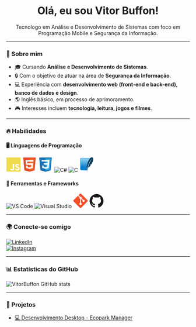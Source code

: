 <!-- Título -->
<h1 align="center">Olá, eu sou Vitor Buffon!</h1>

<!-- Apresentação -->
<p align="center">
  Tecnologo em Análise e Desenvolvimento de Sistemas com foco em Programação Mobile e Segurança da Informação.
</p>

---

### 🚀 Sobre mim  
- 🎓 Cursando **Análise e Desenvolvimento de Sistemas**.  
- 🔒 Com o objetivo de atuar na área de **Segurança da Informação**.  
- 💻 Experiência com **desenvolvimento web (front-end e back-end), banco de dados e design**.  
- 🌎 Inglês básico, em processo de aprimoramento.  
- 🎮 Interesses incluem **tecnologia, leitura, jogos e filmes**.  

---

### 🔥 Habilidades

#### 🖥️ **Linguagens de Programação**
<div>
  <img src="https://raw.githubusercontent.com/devicons/devicon/master/icons/javascript/javascript-plain.svg" alt="JavaScript" width="40" height="40"/>
  <img src="https://raw.githubusercontent.com/devicons/devicon/master/icons/html5/html5-original.svg" alt="HTML" width="40" height="40"/>
  <img src="https://raw.githubusercontent.com/devicons/devicon/master/icons/css3/css3-original.svg" alt="CSS" width="40" height="40"/>
  <img src="https://cdn.jsdelivr.net/gh/devicons/devicon/icons/csharp/csharp-original.svg" alt="C#" width="40" height="40"/>
  <img src="https://cdn.jsdelivr.net/gh/devicons/devicon/icons/c/c-original.svg" alt="C" width="40" height="40"/>
  <img src="https://raw.githubusercontent.com/devicons/devicon/master/icons/sqlite/sqlite-original.svg" alt="SQL" width="40" height="40"/>
</div>

#### 🔧 **Ferramentas e Frameworks**
<div>
  <img src="https://cdn.jsdelivr.net/gh/devicons/devicon/icons/vscode/vscode-original.svg" alt="VS Code" width="40" height="40"/>
  <img src="https://cdn.jsdelivr.net/gh/devicons/devicon/icons/visualstudio/visualstudio-original.svg" alt="Visual Studio" width="40" height="40"/>
  <img src="https://raw.githubusercontent.com/devicons/devicon/master/icons/git/git-original.svg" alt="Git" width="40" height="40"/>
  <img src="https://raw.githubusercontent.com/devicons/devicon/master/icons/github/github-original.svg" alt="GitHub" width="40" height="40"/>
</div>

---

### 🌍 Conecte-se comigo  
[![LinkedIn](https://img.shields.io/badge/LinkedIn-0077B5?style=for-the-badge&logo=linkedin&logoColor=white)](https://linkedin.com/in/vitor-buffon-2200221b7)  
[![Instagram](https://img.shields.io/badge/Instagram-E4405F?style=for-the-badge&logo=instagram&logoColor=white)](https://www.instagram.com/vitorbuffon/)

---

### 📊 Estatísticas do GitHub  
![VitorBuffon GitHub stats](https://github-readme-stats.vercel.app/api?username=VitorBuffon&show_icons=true&theme=gotham)

---

### 📂 Projetos  
- [💻 Desenvolvimento Desktop - Ecopark Manager](https://github.com/VitorBuffon/Ecopark-Manager)
